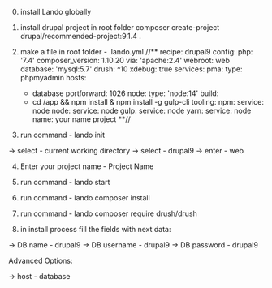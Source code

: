0) install Lando globally

1) install drupal project in root folder
composer create-project drupal/recommended-project:9.1.4 .


2) make a file in root folder - .lando.yml
//**
recipe: drupal9
config:
  php: '7.4'
  composer_version: 1.10.20
  via: 'apache:2.4'
  webroot: web
  database: 'mysql:5.7'
  drush: ^10
  xdebug: true
services:
  pma:
    type: phpmyadmin
    hosts:
      - database
    portforward: 1026
  node:
    type: 'node:14'
    build:
      - cd /app && npm install & npm install -g gulp-cli
tooling:
  npm:
    service: node
  node:
    service: node
  gulp:
    service: node
  yarn:
    service: node
name: your name project
**//
3) run command - lando init

-> select - current working directory
-> select - drupal9
-> enter - web

4) Enter your project name - Project Name

5) run command - lando start

6) run command - lando composer install

7) run command - lando composer require drush/drush

8) in install process fill the fields with next data:

-> DB name - drupal9
-> DB username - drupal9
-> DB password - drupal9

Advanced Options:

-> host - database
